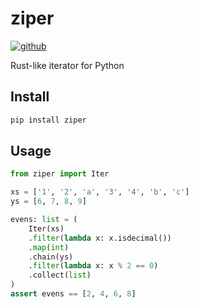 # ziper
[![github]](https://github.com/cospectrum/ziper)

[github]: https://img.shields.io/badge/github-cospectrum/ziper-8da0cb?logo=github

Rust-like iterator for Python

## Install

```sh
pip install ziper
```

## Usage

```py
from ziper import Iter

xs = ['1', '2', 'a', '3', '4', 'b', 'c']
ys = [6, 7, 8, 9]

evens: list = (
    Iter(xs)
    .filter(lambda x: x.isdecimal())
    .map(int)
    .chain(ys)
    .filter(lambda x: x % 2 == 0)
    .collect(list)
)
assert evens == [2, 4, 6, 8]
```
